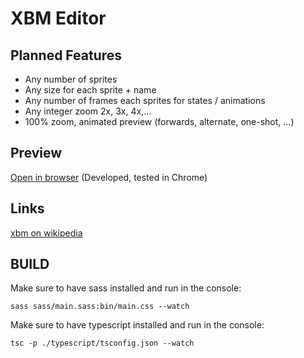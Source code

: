 # XBM Editor
## Planned Features
* Any number of sprites
* Any size for each sprite + name
* Any number of frames each sprites for states / animations
* Any integer zoom 2x, 3x, 4x,...
* 100% zoom, animated preview (forwards, alternate, one-shot, ...)

## Preview
[Open in browser](https://andremichelle.github.io/xbm-editor/) (Developed, tested in Chrome)

## Links
[xbm on wikipedia](https://en.wikipedia.org/wiki/X_BitMap)

## BUILD
Make sure to have sass installed and run in the console:

    sass sass/main.sass:bin/main.css --watch

Make sure to have typescript installed and run in the console:

    tsc -p ./typescript/tsconfig.json --watch
